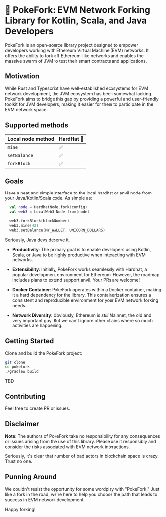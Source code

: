 # 🍴 PokeFork: EVM Network Forking Library for Kotlin, Scala, and Java Developers

PokeFork is an open-source library project designed to empower
developers working with Ethereum Virtual Machine (EVM) networks.
It offers the ability to fork off Ethereum-like networks and enables
the massive swarm of JVM to test their smart contracts and applications.

## Motivation

While Rust and Typescript have well-established ecosystems for
EVM network development, the JVM ecosystem has been somewhat lacking.
PokeFork aims to bridge this gap by providing a powerful and
user-friendly toolkit for JVM developers, making it easier for them
to participate in the EVM network space.

## Supported methods

| Local node method | HardHat 👷 |
|-------------------|------------|
| `mine`            | ✅          |
| `setBalance`      | ✅          |
| `forkBlock`       | ✅          |

## Goals

Have a neat and simple interface to the local hardhat or anvil node from your Java/Kotlin/Scala code. As simple as:

```kotlin
  val node = HardhatNode.fork(config)
  val web3 = LocalWeb3jNode.from(node)

  web3.forkBlock(blockNumber)
  web3.mine(42)
  web3.setBalance(MY_WALLET, UNICORN_DOLLARS)
```

Seriously, Java devs deserve it.



- **Productivity**: The primary goal is to enable developers using
  Kotlin, Scala, or Java to be highly productive when interacting with EVM networks.

- **Extensibility**: Initially, PokeFork works seamlessly with
  Hardhat, a popular development environment for Ethereum.
  However, the roadmap includes plans to extend support anvil. Your PRs are welcome!

- **Docker Container**: PokeFork operates within a Docker
  container, making it a hard dependency for the library.
  This containerization ensures a consistent and reproducible
  environment for your EVM network forking needs.

- **Network Diversity**: Obviously, Ethereum is _still_ Mainnet, the old and very important guy. 
  But we can't ignore other chains where so much activities are happening.

## Getting Started

Clone and build the PokeFork project:

```bash
git clone 
cd pokefork
./gradlew build
```

TBD

## Contributing

Feel free to create PR or issues.

## Disclaimer

**Note**: The authors of PokeFork take no responsibility for any
consequences or issues arising from the use of this library.
Please use it responsibly and consider the risks associated with
EVM network interactions.

Seriously, it's clear that number of bad actors in blockchain
space is crazy. Trust no one.

## Punning Around

We couldn't resist the opportunity for some wordplay with "PokeFork."
Just like a fork in the road, we're here to help you choose the
path that leads to success in EVM network development.

Happy forking!

